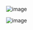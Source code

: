 ![image](https://user-images.githubusercontent.com/91553966/214314485-fc38bd77-0789-4937-96ab-a61b655e928c.png)

![image](https://user-images.githubusercontent.com/91553966/214314183-76992999-212a-4973-9983-cda70f5f454e.png)
